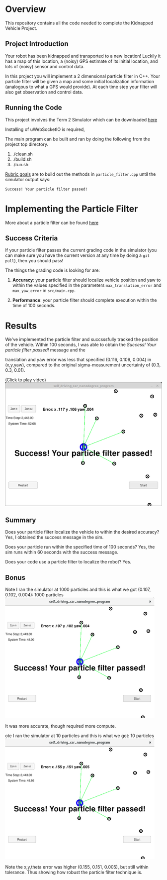 # Overview
This repository contains all the code needed to complete the Kidnapped Vehicle Project.

## Project Introduction
Your robot has been kidnapped and transported to a new location! Luckily it has a map of this location, a (noisy) GPS estimate of its initial location, and lots of (noisy) sensor and control data.

In this project you will implement a 2 dimensional particle filter in C++. Your particle filter will be given a map and some initial localization information (analogous to what a GPS would provide). At each time step your filter will also get observation and control data.

## Running the Code
This project involves the Term 2 Simulator which can be downloaded [here](https://github.com/udacity/self-driving-car-sim/releases)

Installing of uWebSocketIO is required, 

The main program can be built and ran by doing the following from the project top directory.

1. ./clean.sh
2. ./build.sh
3. ./run.sh

[Rubric goals](https://review.udacity.com/#!/rubrics/747/view) are to build out the methods in `particle_filter.cpp` until the simulator output says:

```
Success! Your particle filter passed!
```

# Implementing the Particle Filter

More about a particle filter can be found [here](https://en.wikipedia.org/wiki/Particle_filter)

## Success Criteria
If your particle filter passes the current grading code in the simulator (you can make sure you have the current version at any time by doing a `git pull`), then you should pass!

The things the grading code is looking for are:

1. **Accuracy**: your particle filter should localize vehicle position and yaw to within the values specified in the parameters `max_translation_error` and `max_yaw_error` in `src/main.cpp`.

2. **Performance**: your particle filter should complete execution within the time of 100 seconds.

# Results

We've implemented the particle filter and succsssfully tracked the position of the vehicle. Within 100 seconds, I was able to obtain the *Success! Your particle filter passed!* message and the

translation and yaw error was less that specified (0.116, 0.109, 0.004) in (x,y,yaw), compared to the original sigma-measurement uncertainty of (0.3, 0.3, 0.01).

(Click to play video)
[![Output](output/final.png)](https://youtu.be/xtlfm_3F0YU "Click to Play Video")

## Summary
Does your particle filter localize the vehicle to within the desired accuracy? Yes, I obtained the success message in the sim.

Does your particle run within the specified time of 100 seconds? Yes, the sim runs within 60 seconds with the success message.

Does your code use a particle filter to localize the robot? Yes.

## Bonus
Note I ran the simulator at 1000 particles and this is what we got (0.107, 0.102, 0.004):
1000 particles
<img src="output/k_particles.png" width="480" alt="Combined Image" />

It was more accurate, though required more compute.

ote I ran the simulator at 10 particles and this is what we got:
10 particles
<img src="output/ten_particles.png" width="480" alt="Combined Image" />

Note the x,y,theta error was higher (0.155, 0.151, 0.005), but still within tolerance. Thus showing how robust the particle filter technique is.








